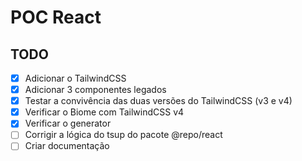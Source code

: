 # POC React

## TODO

- [x] Adicionar o TailwindCSS
- [x] Adicionar 3 componentes legados
- [x] Testar a convivência das duas versões do TailwindCSS (v3 e v4)
- [x] Verificar o Biome com TailwindCSS v4
- [x] Verificar o generator
- [ ] Corrigir a lógica do tsup do pacote @repo/react
- [ ] Criar documentação
